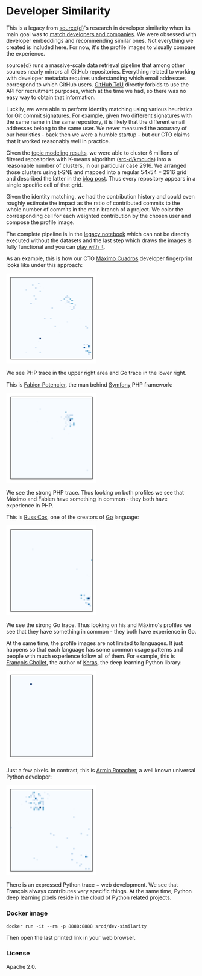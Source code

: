 # Developer Similarity

This is a legacy from [source{d}](http://www.sourced.tech/)'s research in developer similarity when its main goal was to [match developers and companies](http://web.archive.org/web/20161020170426/http://sourced.tech/).
We were obsessed with developer embeddings and recommending similar ones. Not everything we created
is included here. For now, it's the profile images to visually compare the experience.

source{d} runs a massive-scale data retrieval pipeline that among other sources nearly mirrors all GitHub repositories.
Everything related to working with developer metadata requires understanding which email addresses correspond
to which GitHub users. [GitHub ToU](https://help.github.com/articles/github-terms-of-service/) directly forbids to use the API for recruitment purposes, which at the time we had, so there was no easy way to obtain that information.

Luckily, we were able to perform identity matching using various heuristics for Git commit signatures. For example, given two different signatures with the same name in the same repository, it is likely that the different email addresses belong to the same user.
We never measured the accuracy of our heuristics - back then we were a humble startup - but our CTO claims that it worked reasonably well in practice.

Given the [topic modeling results](https://arxiv.org/abs/1704.00135), we were able to cluster 6 millions
of filtered repositories with K-means algorithm ([src-d/kmcuda](https://github.com/src-d/kmcuda)) into a
reasonable number of clusters, in our particular case 2916. We arranged those clusters using t-SNE
and mapped into a regular 54x54 = 2916 grid and described the latter in the [blog post](https://blog.sourced.tech/post/lapjv/).
Thus every repository appears in a single specific cell of that grid.

Given the identity matching, we had the contribution history and could even roughly estimate the impact as the ratio of
contributed commits to the whole number of commits in the main branch of a project. We color the corresponding cell for each weighted contribution by the chosen user and compose the profile image.

The complete pipeline is in the [legacy notebook](legacy/from_scratch.ipynb) which can not be directly executed without the datasets and the last step which draws the images is fully functional and you can [play with it](profile.ipynb).

As an example, this is how our CTO [Máximo Cuadros](https://github.com/mcuadros) developer fingerprint looks like under this approach:

![Máximo's profile](máximo.png)

We see PHP trace in the upper right area and Go trace in the lower right.

This is [Fabien Potencier](https://github.com/fabpot), the man behind [Symfony](https://symfony.com/) PHP framework:

![Fabien's profile](fabien.png)

We see the strong PHP trace. Thus looking on both profiles we see that Máximo and Fabien have something in common -
they both have experience in PHP.

This is [Russ Cox](https://github.com/rsc), one of the creators of [Go](https://golang.org/) language:

![Russ' profile](russ.png)

We see the strong Go trace. Thus looking on his and Máximo's profiles we see that they have something in common -
they both have experience in Go.

At the same time, the profile images are not limited to languages. It just happens so that each language has some
common usage patterns and people with much experience follow all of them. For example, this is
[François Chollet](https://github.com/fchollet), the author of [Keras](https://keras.io/),
the deep learning Python library:

![François' profile](françois.png)

Just a few pixels. In contrast, this is [Armin Ronacher](https://github.com/mitsuhiko),
a well known universal Python developer:

![Armin' profile](armin.png)

There is an expressed Python trace + web development. We see that François always contributes very specific things.
At the same time, Python deep learning pixels reside in the cloud of Python related projects.


### Docker image

```
docker run -it --rm -p 8888:8888 srcd/dev-similarity
```

Then open the last printed link in your web browser.

### License

Apache 2.0.

